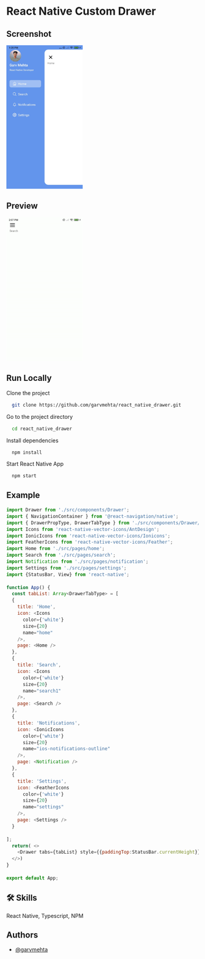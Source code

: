 
# React Native Custom Drawer





## Screenshot
<img src="./screenshots/preview.jpg" style="width: 200px;" />

                                                                                                               
## Preview

<img src="./screenshots/demo.gif" style="width: 200px;" />



## Run Locally

Clone the project

```bash
  git clone https://github.com/garvmehta/react_native_drawer.git
```

Go to the project directory

```bash
  cd react_native_drawer
```

Install dependencies

```bash
  npm install
```

Start React Native App

```bash
  npm start
```


## Example

```javascript
import Drawer from './src/components/Drawer';
import { NavigationContainer } from '@react-navigation/native';
import { DrawerPropType, DrawerTabType } from './src/components/Drawer/model';
import Icons from 'react-native-vector-icons/AntDesign';
import IonicIcons from 'react-native-vector-icons/Ionicons';
import FeatherIcons from 'react-native-vector-icons/Feather';
import Home from './src/pages/home';
import Search from './src/pages/search';
import Notification from './src/pages/notification';
import Settings from './src/pages/settings';
import {StatusBar, View} from 'react-native';

function App() {
  const tabList: Array<DrawerTabType> = [
  {
    title: 'Home',
    icon: <Icons
      color={'white'}
      size={20}
      name="home"
    />,
    page: <Home />
  },
  {
    title: 'Search',
    icon: <Icons
      color={'white'}
      size={20}
      name="search1"
    />,
    page: <Search />
  },
  {
    title: 'Notifications',
    icon: <IonicIcons
      color={'white'}
      size={20}
      name="ios-notifications-outline"
    />,
    page: <Notification />
  },
  {
    title: 'Settings',
    icon: <FeatherIcons
      color={'white'}
      size={20}
      name="settings"
    />,
    page: <Settings />
  }

];
  return( <>
    <Drawer tabs={tabList} style={{paddingTop:StatusBar.currentHeight}} />
  </>)
}

export default App;
```






## 🛠 Skills
React Native, Typescript, NPM


## Authors

- [@garvmehta](https://www.github.com/garvmehta)

